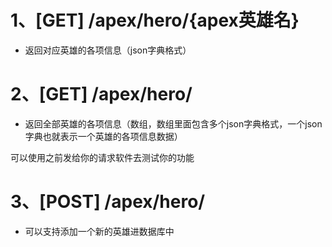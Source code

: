 
# 1、[GET] /apex/hero/{apex英雄名}
- 返回对应英雄的各项信息（json字典格式）

# 2、[GET] /apex/hero/
- 返回全部英雄的各项信息（数组，数组里面包含多个json字典格式，一个json字典也就表示一个英雄的各项信息数据）

可以使用之前发给你的请求软件去测试你的功能
# 3、[POST] /apex/hero/
- 可以支持添加一个新的英雄进数据库中


